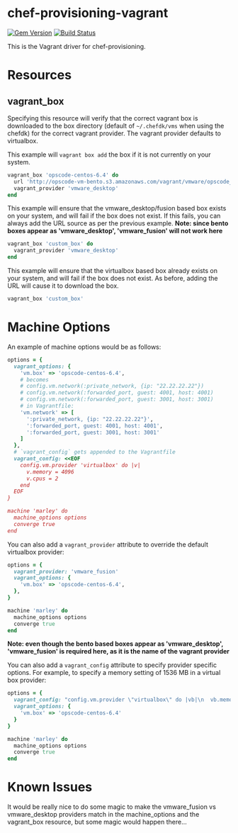 # chef-provisioning-vagrant

[![Gem Version](https://badge.fury.io/rb/chef-provisioning-vagrant.svg)](https://badge.fury.io/rb/chef-provisioning-vagrant) [![Build Status](https://travis-ci.org/chef/chef-provisioning-vagrant.svg?branch=master)](https://travis-ci.org/chef/chef-provisioning-vagrant)

This is the Vagrant driver for chef-provisioning.

# Resources

## vagrant_box

Specifying this resource will verify that the correct vagrant box is downloaded to the box directory (default of `~/.chefdk/vms` when using the chefdk) for the correct vagrant provider. The vagrant provider defaults to virtualbox.

This example will `vagrant box add` the box if it is not currently on your system.

```ruby
vagrant_box 'opscode-centos-6.4' do
  url 'http://opscode-vm-bento.s3.amazonaws.com/vagrant/vmware/opscode_centos-6.4_chef-provisionerless.box'
  vagrant_provider 'vmware_desktop'
end
```

This example will ensure that the vmware_desktop/fusion based box exists on your system, and will fail if the box does not exist. If this fails, you can always add the URL source as per the previous example. **Note: since bento boxes appear as 'vmware_desktop', 'vmware_fusion' will not work here**

```ruby
vagrant_box 'custom_box' do
  vagrant_provider 'vmware_desktop'
end
```

This example will ensure that the virtualbox based box already exists on your system, and will fail if the box does not exist. As before, adding the URL will cause it to download the box.

```ruby
vagrant_box 'custom_box'
```

# Machine Options

An example of machine options would be as follows:

```ruby
options = {
  vagrant_options: {
    'vm.box' => 'opscode-centos-6.4',
    # becomes
    # config.vm.network(:private_network, {ip: "22.22.22.22"})
    # config.vm.network(:forwarded_port, guest: 4001, host: 4001)
    # config.vm.network(:forwarded_port, guest: 3001, host: 3001)
    # in Vagrantfile:
    'vm.network' => [
      ':private_network, {ip: "22.22.22.22"}',
      ':forwarded_port, guest: 4001, host: 4001',
      ':forwarded_port, guest: 3001, host: 3001'
    ]
  },
  # `vagrant_config` gets appended to the Vagrantfile
  vagrant_config: <<EOF
    config.vm.provider 'virtualbox' do |v|
      v.memory = 4096
      v.cpus = 2
    end
  EOF
}

machine 'marley' do
  machine_options options
  converge true
end
```

You can also add a `vagrant_provider` attribute to override the default virtualbox provider:

```ruby
options = {
  vagrant_provider: 'vmware_fusion'
  vagrant_options: {
    'vm.box' => 'opscode-centos-6.4',
  },
}

machine 'marley' do
  machine_options options
  converge true
end
```

**Note: even though the bento based boxes appear as 'vmware_desktop', 'vmware_fusion' is required here, as it is the name of the vagrant provider**

You can also add a `vagrant_config` attribute to specify provider specific options. For example, to specify a memory setting of 1536 MB in a virtual box provider:

```ruby
options = {
  vagrant_config: "config.vm.provider \"virtualbox\" do |vb|\n  vb.memory = 1536\nend\n",
  vagrant_options: {
    'vm.box' => 'opscode-centos-6.4'
  }
}

machine 'marley' do
  machine_options options
  converge true
end
```

# Known Issues

It would be really nice to do some magic to make the vmware_fusion vs vmware_desktop providers match in the machine_options and the vagrant_box resource, but some magic would happen there...
